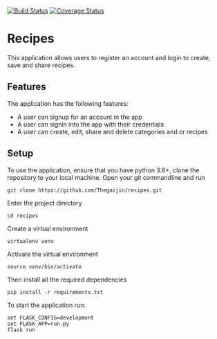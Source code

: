 [![Build Status](https://travis-ci.org/Thegaijin/recipes.svg?branch=master)](https://travis-ci.org/Thegaijin/recipes)
[![Coverage Status](https://coveralls.io/repos/github/Thegaijin/recipes/badge.svg?branch=master)](https://coveralls.io/github/Thegaijin/recipes?branch=master)
# Recipes
This application allows users to register an account and login to create, save and share recipes.

## Features

The application has the following features:

* A user can signup for an account in the app 
* A user can  signin into the app with their credentials
* A user can create, edit, share and delete categories and or recipes

## Setup

To use the application, ensure that you have python 3.6+, clone the repository to your local machine. Open your git commandline and run

    git clone https://github.com/Thegaijin/recipes.git

Enter the project directory

    cd recipes

Create a virtual environment

    virtualenv venv

Activate the virtual environment

    source venv/bin/activate

Then install all the required dependencies

    pip install -r requirements.txt

To start the application run:

    set FLASK_CONFIG=development
    set FLASK_APP=run.py
    flask run









